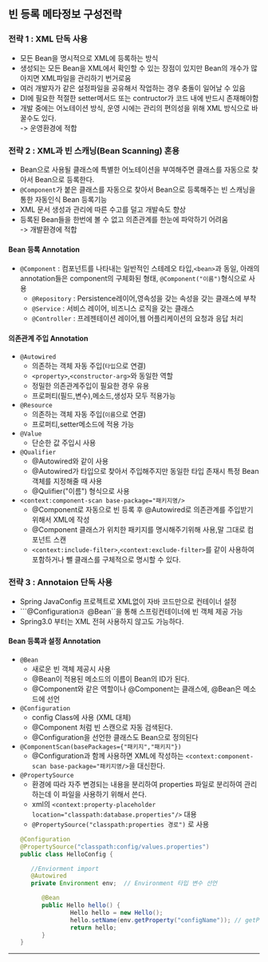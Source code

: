 ## 빈 등록 메타정보 구성전략
### 전략 1 : XML 단독 사용
* 모든 Bean을 명시적으로 XML에 등록하는 방식
* 생성되는 모든 Bean을 XML에서 확인할 수 있는 장점이 있지만 Bean의 개수가 많아지면 XML파일을 관리하기 번거로움
* 여러 개발자가 같은 설정파일을 공유해서 작업하는 경우 충돌이 일어날 수 있음
* DI에 필요한 적절한 setter메서드 또는 contructor가 코드 내에 반드시 존재해야함
* 개발 중에는 어노테이션 방식, 운영 시에는 관리의 편의성을 위해 XML 방식으로 바꿀수도 있다.  
-> 운영환경에 적합


### 전략 2 : XML과 빈 스캐닝(Bean Scanning) 혼용
* Bean으로 사용될 클래스에 특별한 어노테이션을 부여해주면 클래스를 자동으로 찾아서 Bean으로 등록한다.
* ``@Component``가 붙은 클래스를 자동으로 찾아서 Bean으로 등록해주는 빈 스캐닝을 통한 자동인식 Bean 등록기능
* XML 문서 생성과 관리에 따른 수고를 덜고 개발속도 향상
* 등록된 Bean들을 한번에 볼 수 없고 의존관계를 한눈에 파악하기 어려움  
-> 개발환경에 적합

#### Bean 등록 Annotation
* ``@Component`` : 컴포넌트를 나타내는 일반적인 스테레오 타입,``<bean>``과 동일, 아래의 annotation들은 component의 구체화된 형태, ``@Component("이름")``형식으로 사용
  * ``@Repository`` : Persistence레이어,영속성을 갖는 속성을 갖는 클래스에 부착 
  * ``@Service`` : 서비스 레이어, 비즈니스 로직을 갖는 클래스
  * ``@Controller`` : 프레젠테이션 레이어,웹 어플리케이션의 요청과 응답 처리
  
#### 의존관계 주입 Annotation
* ``@Autowired``
  * 의존하는 객체 자동 주입(``타입``으로 연결)
  * ``<property>``,``<constructor-arg>``와 동일한 역할
  * 정밀한 의존관계주입이 필요한 경우 유용
  * 프로퍼티(필드,변수),메소드,생성자 모두 적용가능
* ``@Resource`` 
  * 의존하는 객체 자동 주입(``이름``으로 연결)
  * 프로퍼티,setter메소드에 적용 가능
* ``@Value``
  * 단순한 값 주입시 사용
* ``@Qualifier``
  * @Autowired와 같이 사용
  * @Autowired가 타입으로 찾아서 주입해주지만 동일한 타입 존재시 특정 Bean객체를 지정해줄 때 사용
  * @Qulifier("이름") 형식으로 사용
* ``<context:component-scan base-package="패키지명/>``
  * @Component로 자동으로 빈 등록 후 @Autowired로 의존관계를 주입받기 위해서 XML에 작성
  * @Component 클래스가 위치한 패키지를 명시해주기위해 사용,말 그대로 컴포넌트 스캔
  * ``<context:include-filter>``,``<context:exclude-filter>``를 같이 사용하여 포함하거나 뺄 클래스를 구체적으로 명시할 수 있다.

### 전략 3 : Annotaion 단독 사용
* Spring JavaConfig 프로젝트로 XML없이 자바 코드만으로 컨테이너 설정
* ```@Configuration``과 ``@Bean``을 통해 스프링컨테이너에 빈 객체 제공 가능
* Spring3.0 부터는 XML 전혀 사용하지 않고도 가능하다.

#### Bean 등록과 설정 Annotation
* ``@Bean`` 
  * 새로운 빈 객체 제공시 사용
  * @Bean이 적용된 메소드의 이름이 Bean의 ID가 된다.
  * @Component와 같은 역할이나 @Component는 클래스에, @Bean은 메소드에 선언
* ``@Configuration``
  * config Class에 사용 (XML 대체)
  * @Component 처럼 빈 스캔으로 자동 검색된다.
  * @Configuration을 선언한 클래스도 Bean으로 정의된다
* ``@ComponentScan(basePackages={"패키지","패키지"})``
  * @Configuration과 함께 사용하면 XML에 작성하는 ``<context:component-scan base-package="패키지명/>``을 대신한다.
* ``@PropertySource``
  * 환경에 따라 자주 변경되는 내용을 분리하여 properties 파일로 분리하여 관리하는데 이 파일을 사용하기 위해서 쓴다.
  * xml의 ``<context:property-placeholder location="classpath:database.properties"/>`` 대용
  * ``@PropertySource("classpath:properties 경로")`` 로 사용
  ```java
  @Configuration
  @PropertySource("classpath:config/values.properties")
  public class HelloConfig {
  
     //Enviorment import
     @Autowired
     private Environment env;  // Environment 타입 변수 선언

	    @Bean
	    public Hello hello() {
		        Hello hello = new Hello();
                hello.setName(env.getProperty("configName")); // getProperty("프로퍼티 키 이름")으로 값 불러오기 
		        return hello;
	    }
  }
  ```
***
